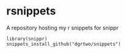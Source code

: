 # rsnippets
A repository hosting my r snippets for snippr

```{r}
library(snippr)
snippets_install_github("dgrtwo/snippets")
```